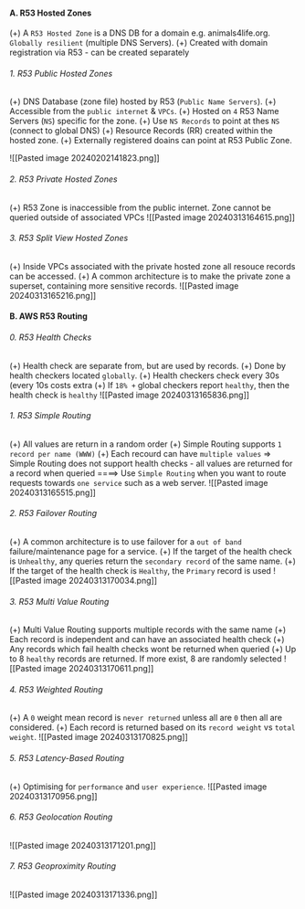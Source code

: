 #### A. R53 Hosted Zones
(+) A `R53 Hosted Zone` is a DNS DB for a domain e.g. animals4life.org. `Globally resilient` (multiple DNS Servers).
(+) Created with domain registration via R53 - can be created separately

###### 1. R53 Public Hosted Zones
(+) DNS Database (zone file) hosted by R53 (`Public Name Servers`).
(+) Accessible from the `public internet` & `VPCs`.
(+) Hosted on `4` R53 Name Servers (`NS`) specific for the zone.
(+) Use `NS Records` to point at thes `NS` (connect to global DNS)
(+) Resource Records (RR) created within the hosted zone.
(+) Externally registered doains can point at R53 Public Zone.

![[Pasted image 20240202141823.png]]


###### 2. R53 Private Hosted Zones
(+) R53 Zone is inaccessible from the public internet. Zone cannot be queried outside of associated VPCs
![[Pasted image 20240313164615.png]]

###### 3. R53 Split View Hosted Zones
(+) Inside VPCs associated with the private hosted zone all resouce records can be accessed.
(+) A common architecture is to make the private zone a superset, containing more sensitive records.
![[Pasted image 20240313165216.png]]

#### B. AWS R53 Routing
###### 0. R53 Health Checks
(+) Health check are separate from, but are used by records.
(+) Done by health checkers located `globally`.
(+) Health checkers check every 30s (every 10s costs extra
(+) If `18% +` global checkers report `healthy`, then the health check is `healthy`
![[Pasted image 20240313165836.png]]

###### 1. R53 Simple Routing
(+) All values are return in a random order
(+) Simple Routing supports `1 record per name (WWW)`
(+) Each recourd can have `multiple values`
=> Simple Routing does not support health checks - all values are returned for a record when queried
====> Use `Simple Routing` when you want to route requests towards `one service` such as a web server.
![[Pasted image 20240313165515.png]]

###### 2. R53 Failover Routing
(+) A common architecture is to use failover for a `out of band` failure/maintenance page for a service.
(+) If the target of the health check is `Unhealthy`, any queries return the `secondary record` of the same name.
(+) If the target of the health check is `Healthy`, the `Primary` record is used
![[Pasted image 20240313170034.png]]

###### 3. R53 Multi Value Routing
(+) Multi Value Routing supports multiple records with the same name
(+) Each record is independent and can have an associated health check
(+) Any records which fail health checks wont be returned when queried
(+) Up to 8 `healthy` records are returned. If more exist, 8 are randomly selected
![[Pasted image 20240313170611.png]]

###### 4. R53 Weighted Routing
(+) A `0` weight mean record is `never returned` unless all are `0` then all are considered.
(+) Each record is returned based on its `record weight` vs `total weight`.
![[Pasted image 20240313170825.png]]

###### 5. R53 Latency-Based Routing
(+) Optimising for `performance` and `user experience`.
![[Pasted image 20240313170956.png]]

###### 6. R53 Geolocation Routing
![[Pasted image 20240313171201.png]]

###### 7. R53 Geoproximity Routing
![[Pasted image 20240313171336.png]]
